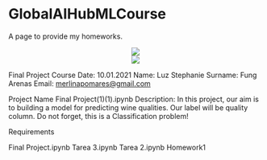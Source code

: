 # GlobalAIHubMLCourse
A page to provide my homeworks. 
<center>
    <img src="https://github.com/globalaihub/introduction-to-machine-learning/blob/main/Decision%20Trees/img/logo.png" />
</center>
<div align="center">
  <img src="https://github.com/globalaihub/introduction-to-machine-learning/blob/main/Decision%20Trees/img/logo.png">
</div>

Final Project
Course Date: 10.01.2021 Name: Luz Stephanie
Surname: Fung Arenas
Email: merlinapomares@gmail.com

Project Name
Final Project(1)(1).ipynb
Description:
In this project, our aim is to building a model for predicting wine qualities. Our label will be quality column. Do not forget, this is a Classification problem!

Requirements

Final Project.ipynb
Tarea 3.ipynb
Tarea 2.ipynb
Homework1 

